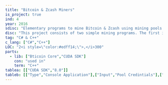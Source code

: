 ```yaml
---
title: "Bitcoin & Zcash Miners"
is_project: true
ind: 4
year: 2016
sdisc: "Elementary programs to mine Bitcoin & Zcash using mining pools."
disc: "This project consists of two simple mining programs. The first is a Bitcoin miner written in C#, and the second is a Zcash miner written in C++. They both utilizing mining pools to get and return data.<br>&nbsp;"
tag: "C# & C++"
c_lang: ["C#","C++"]
LOC: "2<i style=\"color:#edff14;\">,</i>300"
parts:
  - lib: ["Bticoin Core","CUDA SDK"]
    con: "used in"
    term: "C++"
tablea: [["CUDA SDK","8.0"]]
tableb: [["Type","Console Application"],["Input","Pool Credintials"],["Output","Send Solved Data to Pool"],["Special Components","GPU"]]
---
```

